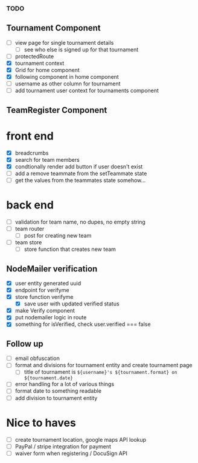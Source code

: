 ### TODO

## Tournament Component

- [ ] view page for single tournament details
  - [ ] see who else is signed up for that tournament
- [ ] protectedRoute
- [x] tournament context
- [x] Grid for home component
- [x] following component in home component
- [ ] username as other column for tournament
- [ ] add tournament user context for tournaments component

## TeamRegister Component

# front end

- [x] breadcrumbs
- [x] search for team members
- [x] condtionally render add button if user doesn't exist
- [ ] add a remove teammate from the setTeammate state
- [ ] get the values from the teammates state somehow...

# back end

- [ ] validation for team name, no dupes, no empty string
- [ ] team router
  - [ ] post for creating new team
- [ ] team store
  - [ ] store function that creates new team

## NodeMailer verification

- [x] user entity generated uuid
- [x] endpoint for verifyme
- [x] store function verifyme
  - [x] save user with updated verified status
- [x] make Verify component
- [x] put nodemailer logic in route
- [x] something for isVerified, check user.verified === false

## Follow up

- [ ] email obfuscation
- [ ] format and divisions for tournament entity and create tournament page
  - [ ] title of tournament is `${username}'s ${tournament.format} on ${tournament.date}`
- [ ] error handling for a lot of various things
- [ ] format date to something readable
- [ ] add division to tournament entity

# Nice to haves

- [ ] create tournament location, google maps API lookup
- [ ] PayPal / stripe integration for payment
- [ ] waiver form when registering / DocuSign API
